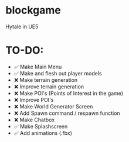 # blockgame
Hytale in UE5

# TO-DO:
- ✅ Make Main Menu
- ✅ Make and flesh out player models
- ❌ Make terrain generation
- ❌ Improve terrain generation
- ❌ Make POI's (Points of Interest in the game)
- ❌ Improve POI's
- ❌ Make World Generator Screen
- ❌ Add Spawn command / respawn function
- ❌ Make Chatbox
- ✅ Make Splashscreen
- ✅ Add animations (.fbx)
